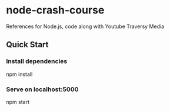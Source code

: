 # node-crash-course

References for Node.js, code along with Youtube Traversy Media

## Quick Start
  ### Install dependencies
  npm install

  ### Serve on localhost:5000
  npm start
